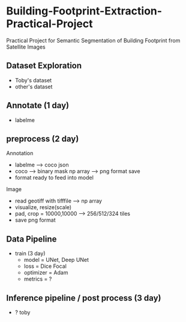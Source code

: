 # Building-Footprint-Extraction-Practical-Project
Practical Project for Semantic Segmentation of Building Footprint from Satellite Images

## Dataset Exploration
- Toby's dataset
- other's dataset

## Annotate (1 day)
- labelme

## preprocess (2 day)
Annotation
- labelme --> coco json
- coco --> binary mask np array --> png format save
- format ready to feed into model

Image
- read geotiff with tifffile --> np array
- visualize, resize(scale)
- pad, crop = 10000,10000 --> 256/512/324 tiles
- save png format

## Data Pipeline
- train (3 day)
	- model = UNet, Deep UNet
	- loss = Dice Focal
	- optimizer = Adam
	- metrics = ?

## Inference pipeline / post process (3 day)
- ?
toby
